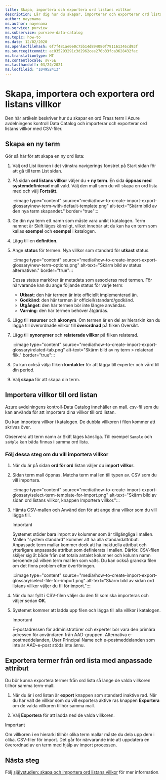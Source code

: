 ```yaml
---
title: Skapa, importera och exportera ord listans villkor
description: Lär dig hur du skapar, importerar och exporterar ord listans villkor i Azure avdelningens kontroll.
author: nayenama
ms.author: nayenama
ms.service: purview
ms.subservice: purview-data-catalog
ms.topic: how-to
ms.date: 12/02/2020
ms.openlocfilehash: 6f7f481ae0e0c75b14d894080f791161346cd93f
ms.sourcegitcommit: ac035293291c3d2962cee270b33fca3628432fac
ms.translationtype: MT
ms.contentlocale: sv-SE
ms.lasthandoff: 03/24/2021
ms.locfileid: "104952413"
---
```

# <a name="how-to-create-import-and-export-glossary-terms"></a>Skapa, importera och exportera ord listans villkor

Den här artikeln beskriver hur du skapar en ord Frass term i Azure avdelningens kontroll Data Catalog och importerar och exporterar ord listans villkor med CSV-filer.

## <a name="create-a-new-term"></a>Skapa en ny term

Gör så här för att skapa en ny ord lista:

1. Välj ord List ikonen i det vänstra navigerings fönstret på Start sidan för att gå till term List sidan.

2. På sidan **ord listans villkor** väljer du **+ ny term**. En sida **öppnas med systemdefinierad** mall vald. Välj den mall som du vill skapa en ord lista med och välj **Fortsätt**.

   :::image type="content" source="media/how-to-create-import-export-glossary/new-term-with-default-template.png" alt-text="Skärm bild av den nya term skapandet." border="true":::

3. Ge din nya term ett namn som måste vara unikt i katalogen. Term namnet är Skift läges känsligt, vilket innebär att du kan ha en term som kallas **exempel** och **exempel** i katalogen.

4. Lägg till en **definition**.

5. Ange **status** för termen. Nya villkor som standard för **utkast** status.

   :::image type="content" source="media/how-to-create-import-export-glossary/new-term-options.png" alt-text="Skärm bild av status alternativen." border="true":::

   Dessa status markörer är metadata som associeras med termen. För närvarande kan du ange följande status för varje term:

   - **Utkast**: den här termen är inte officiellt implementerad än.
   - **Godkänd**: den här termen är officiell/standard/godkänd.
   - **Utgånget**: den här termen bör inte längre användas.
   - **Varning**: den här termen behöver åtgärdas.

6. Lägg till **resurser** och **akronym**. Om termen är en del av hierarkin kan du lägga till överordnade villkor till **överordnad** på fliken Översikt.

7. Lägg till **synonymer** och **relaterade villkor** på fliken relaterad.

   :::image type="content" source="media/how-to-create-import-export-glossary/related-tab.png" alt-text="Skärm bild av ny term > relaterad flik." border="true":::

8. Du kan också välja fliken **kontakter** för att lägga till experter och vård till din period.

9. Välj **skapa** för att skapa din term.

## <a name="import-terms-into-the-glossary"></a>Importera villkor till ord listan

Azure avdelningens kontroll-Data Catalog innehåller en mall. csv-fil som du kan använda för att importera dina villkor till ord listan.

Du kan importera villkor i katalogen. De dubbla villkoren i filen kommer att skrivas över.

Observera att term namn är Skift läges känsliga. Till exempel `Sample` och `saMple` kan båda finnas i samma ord lista.

### <a name="to-import-terms-follow-these-steps"></a>Följ dessa steg om du vill importera villkor

1. När du är på sidan **ord för ord** listan väljer du **import villkor**.

2. Sidan term mall öppnas. Matcha term mal len till typen av. CSV som du vill importera.

   :::image type="content" source="media/how-to-create-import-export-glossary/select-term-template-for-import.png" alt-text="Skärm bild av sidan ord listans villkor, knappen Importera villkor.":::

3. Hämta CSV-mallen och Använd den för att ange dina villkor som du vill lägga till.

   > [!Important]
   > Systemet stöder bara import av kolumner som är tillgängliga i mallen. Mallen "system standard" kommer att ha alla standardattribut.
   > Anpassade term mallar kommer dock att ha inaktuella attribut och ytterligare anpassade attribut som definierats i mallen. Därför. CSV-filen skiljer sig åt både från det totala antalet kolumner och kolumn namn beroende på vilken term mal len som valts. Du kan också granska filen om det finns problem efter överföringen.

   :::image type="content" source="media/how-to-create-import-export-glossary/select-file-for-import.png" alt-text="Skärm bild av sidan ord listans villkor väljer du fil för import.":::

4. När du har fyllt i CSV-filen väljer du den fil som ska importeras och väljer sedan **OK**.

5. Systemet kommer att ladda upp filen och lägga till alla villkor i katalogen.
 
   > [!Important]
   > E-postadressen för administratörer och experter bör vara den primära adressen för användaren från AAD-gruppen. Alternativa e-postmeddelanden, User Principal Name och e-postmeddelanden som inte är AAD-e-post stöds inte ännu. 

## <a name="export-terms-from-glossary-with-custom-attributes"></a>Exportera termer från ord lista med anpassade attribut

Du bör kunna exportera termer från ord lista så länge de valda villkoren tillhör samma term-mall.

1. När du är i ord listan är **export** knappen som standard inaktive rad. När du har valt de villkor som du vill exportera aktive ras knappen **Exportera** om de valda villkoren tillhör samma mall.

2. Välj **Exportera** för att ladda ned de valda villkoren.

 > [!Important]
   > Om villkoren i en hierarki tillhör olika term mallar måste du dela upp dem i olika. CSV-filer för import. Det går för närvarande inte att uppdatera en överordnad av en term med hjälp av import processen.


## <a name="next-steps"></a>Nästa steg

Följ [självstudien: skapa och importera ord listans villkor](tutorial-import-create-glossary-terms.md) för mer information.

